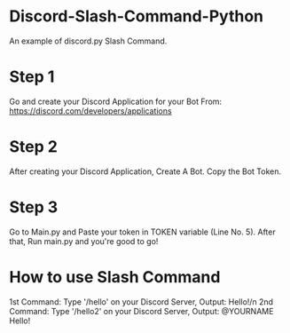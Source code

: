 # Discord-Slash-Command-Python
An example of discord.py Slash Command.


# Step 1
Go and create your Discord Application for your Bot From: https://discord.com/developers/applications


# Step 2
After creating your Discord Application, Create A Bot. Copy the Bot Token.

# Step 3
Go to Main.py and Paste your token in TOKEN variable (Line No. 5). After that, Run main.py and you're good to go!

# How to use Slash Command
1st Command: Type '/hello' on your Discord Server, Output: Hello!/n
2nd Command: Type '/hello2' on your Discord Server, Output: @YOURNAME Hello!
